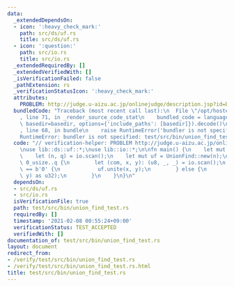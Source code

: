 ```yaml
---
data:
  _extendedDependsOn:
  - icon: ':heavy_check_mark:'
    path: src/ds/uf.rs
    title: src/ds/uf.rs
  - icon: ':question:'
    path: src/io.rs
    title: src/io.rs
  _extendedRequiredBy: []
  _extendedVerifiedWith: []
  _isVerificationFailed: false
  _pathExtension: rs
  _verificationStatusIcon: ':heavy_check_mark:'
  attributes:
    PROBLEM: http://judge.u-aizu.ac.jp/onlinejudge/description.jsp?id=DSL_1_A
  bundledCode: "Traceback (most recent call last):\n  File \"/opt/hostedtoolcache/Python/3.9.1/x64/lib/python3.9/site-packages/onlinejudge_verify/documentation/build.py\"\
    , line 71, in _render_source_code_stat\n    bundled_code = language.bundle(stat.path,\
    \ basedir=basedir, options={'include_paths': [basedir]}).decode()\n  File \"/opt/hostedtoolcache/Python/3.9.1/x64/lib/python3.9/site-packages/onlinejudge_verify/languages/user_defined.py\"\
    , line 68, in bundle\n    raise RuntimeError('bundler is not specified: {}'.format(path.as_posix()))\n\
    RuntimeError: bundler is not specified: test/src/bin/union_find_test.rs\n"
  code: "// verification-helper: PROBLEM http://judge.u-aizu.ac.jp/onlinejudge/description.jsp?id=DSL_1_A\n\
    \nuse lib::ds::uf::*;\nuse lib::io::*;\n\nfn main() {\n    let mut io = IO::new();\n\
    \    let (n, q) = io.scan();\n    let mut uf = UnionFind::new(n);\n    for _ in\
    \ 0_usize..q {\n        let (com, x, y): (u8, _, _) = io.scan();\n        if com\
    \ == b'0' {\n            uf.unite(x, y);\n        } else {\n            io.println(uf.is_same(x,\
    \ y) as u32);\n        }\n    }\n}\n"
  dependsOn:
  - src/ds/uf.rs
  - src/io.rs
  isVerificationFile: true
  path: test/src/bin/union_find_test.rs
  requiredBy: []
  timestamp: '2021-02-08 00:55:24+09:00'
  verificationStatus: TEST_ACCEPTED
  verifiedWith: []
documentation_of: test/src/bin/union_find_test.rs
layout: document
redirect_from:
- /verify/test/src/bin/union_find_test.rs
- /verify/test/src/bin/union_find_test.rs.html
title: test/src/bin/union_find_test.rs
---
```

